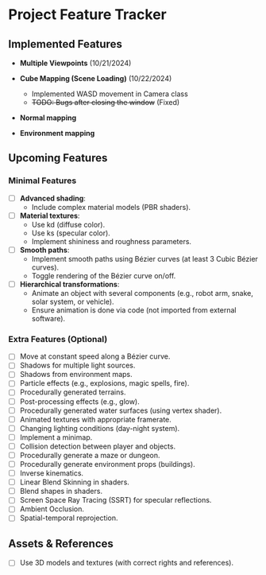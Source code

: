 # Project Feature Tracker

## Implemented Features

- **Multiple Viewpoints** (10/21/2024)

- **Cube Mapping (Scene Loading)** (10/22/2024)

  - Implemented WASD movement in Camera class
  - ~~TODO: Bugs after closing the window~~ (Fixed)
  
- **Normal mapping**

- **Environment mapping**

  

## Upcoming Features

### Minimal Features

- [ ] **Advanced shading**:
  - Include complex material models (PBR shaders).
- [ ] **Material textures**:
  - Use kd (diffuse color).
  - Use ks (specular color).
  - Implement shininess and roughness parameters.
- [ ] **Smooth paths**:
  - Implement smooth paths using Bézier curves (at least 3 Cubic Bézier curves).
  - Toggle rendering of the Bézier curve on/off.
- [ ] **Hierarchical transformations**:
  - Animate an object with several components (e.g., robot arm, snake, solar system, or vehicle).
  - Ensure animation is done via code (not imported from external software).

### Extra Features (Optional)

- [ ] Move at constant speed along a Bézier curve.
- [ ] Shadows for multiple light sources.
- [ ] Shadows from environment maps.
- [ ] Particle effects (e.g., explosions, magic spells, fire).
- [ ] Procedurally generated terrains.
- [ ] Post-processing effects (e.g., glow).
- [ ] Procedurally generated water surfaces (using vertex shader).
- [ ] Animated textures with appropriate framerate.
- [ ] Changing lighting conditions (day-night system).
- [ ] Implement a minimap.
- [ ] Collision detection between player and objects.
- [ ] Procedurally generate a maze or dungeon.
- [ ] Procedurally generate environment props (buildings).
- [ ] Inverse kinematics.
- [ ] Linear Blend Skinning in shaders.
- [ ] Blend shapes in shaders.
- [ ] Screen Space Ray Tracing (SSRT) for specular reflections.
- [ ] Ambient Occlusion.
- [ ] Spatial-temporal reprojection.

## Assets & References

- [ ] Use 3D models and textures (with correct rights and references).